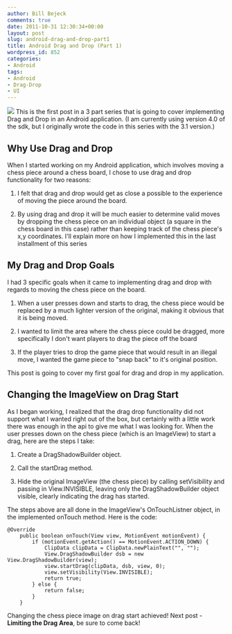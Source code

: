 ```yaml
---
author: Bill Bejeck
comments: true
date: 2011-10-31 12:30:34+00:00
layout: post
slug: android-drag-and-drop-part1
title: Android Drag and Drop (Part 1)
wordpress_id: 852
categories:
- Android
tags:
- Android
- Drag-Drop
- UI
---
```


<img class="left" src="{{ site.media_url }}/images/android_logo_no_words.gif" /> This is the first post in a 3 part series that is going to cover implementing Drag and Drop in an Android application.
(I am currently using version 4.0 of the sdk, but I originally wrote the code in this series with the 3.1 version.)



## Why Use Drag and Drop


When I started working on my Android application, which involves moving a chess piece around a chess board, I chose to use drag and drop functionality for two reasons:




  1. I felt that drag and drop would get as close a possible to the experience of moving the piece around the board.


  2. By using drag and drop it will be much easier to determine valid moves by dropping the chess piece on an individual object (a square in the chess board in this case) rather than keeping track of the chess piece's x,y coordinates.  I'll explain more on how I implemented this in the last installment of this series



<!--more-->

## My Drag and Drop Goals


I had 3 specific goals when it came to implementing drag and drop with regards to moving the chess piece on the board.




  1. When a user presses down and starts to drag, the chess piece would be replaced by a much lighter version of the original, making it obvious that it is being moved.


  2. I wanted to limit the area where the chess piece could be dragged, more specifically I don't want players to drag the piece off the board


  3. If the player tries to drop the game piece that would result in an illegal move, I wanted the game piece to "snap back" to it's original position.


This post is going to cover my first goal for drag and drop in my application.


## Changing the ImageView on Drag Start


As I began working, I realized that the drag drop functionality did not support what I wanted right out of the box, but certainly with a little work there was enough in the api to give me what I was looking for.  When the user presses down on the chess piece (which is an ImageView) to start a drag, here are the steps I take:




  1. Create a DragShadowBuilder object.


  2. Call the startDrag method.


  3. Hide the original ImageView (the chess piece) by calling setVisibility and passing in View.INVISIBLE, leaving only the DragShadowBuilder object visible, clearly indicating the drag has started.


The steps above are all done in the ImageView's OnTouchListner object, in the implemented onTouch method.  Here is the code:

    
    
    @Override
        public boolean onTouch(View view, MotionEvent motionEvent) {
            if (motionEvent.getAction() == MotionEvent.ACTION_DOWN) {
                ClipData clipData = ClipData.newPlainText("", "");
                View.DragShadowBuilder dsb = new View.DragShadowBuilder(view);
                view.startDrag(clipData, dsb, view, 0);
                view.setVisibility(View.INVISIBLE);
                return true;
            } else {
                return false;
            }
        }
    


Changing the chess piece image on drag start achieved!
Next post - **Limiting the Drag Area**, be sure to come back!
